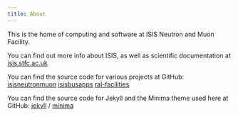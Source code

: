 ```yaml
---
title: About
---
```


This is the home of computing and software at ISIS Neutron and Muon Facility.

You can find out more info about ISIS, as well as scientific documentation at [isis.stfc.ac.uk](https://www.isis.stfc.ac.uk/)

You can find the source code for various projects at GitHub:
[isisneutronmuon](https://github.com/isisneutronmuon)
[isisbusapps](https://github.com/isisbusapps/)
[ral-facilities](https://github.com/ral-facilities)

You can find the source code for Jekyll and the Minima theme used here at GitHub:
[jekyll](https://github.com/jekyll/jekyll) /
[minima](https://github.com/jekyll/minima)
